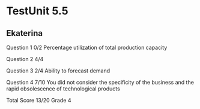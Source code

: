 # TestUnit 5.5

## Ekaterina

Question 1      0/2
                Percentage utilization of total production capacity

Question 2      4/4

Question 3      2/4
                Ability to forecast demand

Question 4      7/10
                You did not consider the specificity of the business and
                the rapid obsolescence of technological products

Total Score     13/20 Grade 4

